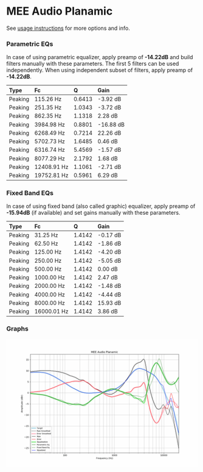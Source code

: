 # MEE Audio Planamic
See [usage instructions](https://github.com/jaakkopasanen/AutoEq#usage) for more options and info.

### Parametric EQs
In case of using parametric equalizer, apply preamp of **-14.22dB** and build filters manually
with these parameters. The first 5 filters can be used independently.
When using independent subset of filters, apply preamp of **-14.22dB**.

| Type    | Fc          |      Q | Gain      |
|:--------|:------------|:-------|:----------|
| Peaking | 115.26 Hz   | 0.6413 | -3.92 dB  |
| Peaking | 251.35 Hz   | 1.0343 | -3.72 dB  |
| Peaking | 862.35 Hz   | 1.1318 | 2.28 dB   |
| Peaking | 3984.98 Hz  | 0.8801 | -16.88 dB |
| Peaking | 6268.49 Hz  | 0.7214 | 22.26 dB  |
| Peaking | 5702.73 Hz  | 1.6485 | 0.46 dB   |
| Peaking | 6316.74 Hz  | 5.4569 | -1.57 dB  |
| Peaking | 8077.29 Hz  | 2.1792 | 1.68 dB   |
| Peaking | 12408.91 Hz | 1.1061 | -2.71 dB  |
| Peaking | 19752.81 Hz | 0.5961 | 6.29 dB   |

### Fixed Band EQs
In case of using fixed band (also called graphic) equalizer, apply preamp of **-15.94dB**
(if available) and set gains manually with these parameters.

| Type    | Fc          |      Q | Gain     |
|:--------|:------------|:-------|:---------|
| Peaking | 31.25 Hz    | 1.4142 | -0.17 dB |
| Peaking | 62.50 Hz    | 1.4142 | -1.86 dB |
| Peaking | 125.00 Hz   | 1.4142 | -4.20 dB |
| Peaking | 250.00 Hz   | 1.4142 | -5.05 dB |
| Peaking | 500.00 Hz   | 1.4142 | 0.00 dB  |
| Peaking | 1000.00 Hz  | 1.4142 | 2.47 dB  |
| Peaking | 2000.00 Hz  | 1.4142 | -1.48 dB |
| Peaking | 4000.00 Hz  | 1.4142 | -4.44 dB |
| Peaking | 8000.00 Hz  | 1.4142 | 15.93 dB |
| Peaking | 16000.01 Hz | 1.4142 | 3.86 dB  |

### Graphs
![](./MEE%20Audio%20Planamic.png)